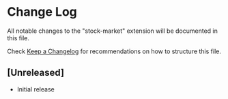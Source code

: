 # Change Log
All notable changes to the "stock-market" extension will be documented in this file.

Check [Keep a Changelog](http://keepachangelog.com/) for recommendations on how to structure this file.

## [Unreleased]
- Initial release